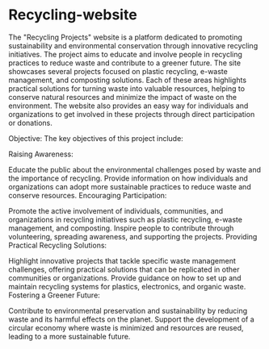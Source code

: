# Recycling-website
The "Recycling Projects" website is a platform dedicated to promoting sustainability and environmental conservation through innovative recycling initiatives. The project aims to educate and involve people in recycling practices to reduce waste and contribute to a greener future. The site showcases several projects focused on plastic recycling, e-waste management, and composting solutions. Each of these areas highlights practical solutions for turning waste into valuable resources, helping to conserve natural resources and minimize the impact of waste on the environment. The website also provides an easy way for individuals and organizations to get involved in these projects through direct participation or donations.

Objective:
The key objectives of this project include:

Raising Awareness:

Educate the public about the environmental challenges posed by waste and the importance of recycling.
Provide information on how individuals and organizations can adopt more sustainable practices to reduce waste and conserve resources.
Encouraging Participation:

Promote the active involvement of individuals, communities, and organizations in recycling initiatives such as plastic recycling, e-waste management, and composting.
Inspire people to contribute through volunteering, spreading awareness, and supporting the projects.
Providing Practical Recycling Solutions:

Highlight innovative projects that tackle specific waste management challenges, offering practical solutions that can be replicated in other communities or organizations.
Provide guidance on how to set up and maintain recycling systems for plastics, electronics, and organic waste.
Fostering a Greener Future:

Contribute to environmental preservation and sustainability by reducing waste and its harmful effects on the planet.
Support the development of a circular economy where waste is minimized and resources are reused, leading to a more sustainable future.
